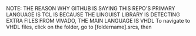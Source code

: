 NOTE: THE REASON WHY GITHUB IS SAYING THIS REPO'S PRIMARY LANGUAGE IS TCL IS BECAUSE THE LINGUIST LIBRARY IS DETECTING EXTRA FILES FROM VIVADO, THE MAIN LANGUAGE IS VHDL
To navigate to VHDL files, click on the folder, go to [foldername].srcs, then 
